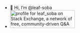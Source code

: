- 👋 Hi, I’m @leaf-soba
- <a href="https://stackexchange.com/users/21103632"><img src="https://stackexchange.com/users/flair/21103632.png" width="208" height="58" alt="profile for leaf_soba on Stack Exchange, a network of free, community-driven Q&amp;A sites" title="profile for leaf_soba on Stack Exchange, a network of free, community-driven Q&amp;A sites"></a>
